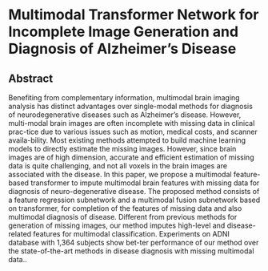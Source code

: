 


# Multimodal Transformer Network for Incomplete Image Generation and Diagnosis of Alzheimer’s Disease

## Abstract

Benefiting from complementary information, multimodal brain imaging analysis has distinct advantages over single-modal methods for diagnosis of neurodegenerative diseases such as Alzheimer’s disease. However, multi-modal brain images are often incomplete with missing data in clinical prac-tice due to various issues such as motion, medical costs, and scanner availa-bility. Most existing methods attempted to build machine learning models to directly estimate the missing images. However, since brain images are of high dimension, accurate and efficient estimation of missing data is quite challenging, and not all voxels in the brain images are associated with the disease. In this paper, we propose a multimodal feature-based transformer to impute multimodal brain features with missing data for diagnosis of neuro-degenerative disease. The proposed method consists of a feature regression subnetwork and a multimodal fusion subnetwork based on transformer, for completion of the features of missing data and also multimodal diagnosis of disease. Different from previous methods for generation of missing images, our method imputes high-level and disease-related features for multimodal classification. Experiments on ADNI database with 1,364 subjects show bet-ter performance of our method over the state-of-the-art methods in disease diagnosis with missing multimodal data.. 


